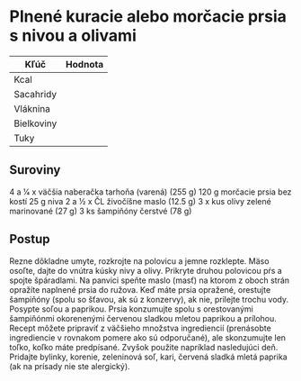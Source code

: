 
# Plnené kuracie alebo morčacie prsia s nivou a olivami

|Kľúč       |Hodnota |
|-----------|--------|
|Kcal       |        |
|Sacahridy  |        |
|Vláknina   |        |
|Bielkoviny |        |
|Tuky       |        |

## Suroviny

4 a 1⁄4 x väčšia naberačka tarhoňa (varená) (255 g)
120 g morčacie prsia bez kostí
25 g niva
2 a 1⁄2 x ČL živočíšne maslo (12.5 g)
3 x kus olivy zelené marinované (27 g)
3 ks šampiňóny čerstvé (78 g)

## Postup

Rezne dôkladne umyte, rozkrojte na polovicu a jemne rozklepte. Mäso osoľte, dajte do vnútra kúsky nivy a olivy.
Prikryte druhou polovicou pŕs a spojte špáradlami. Na panvici speňte maslo (masť) na ktorom z oboch strán opražíte
naplnené prsia do ružova. Keď máte prsia opražené, orestujte šampiňóny (spolu so šťavou, ak sú z konzervy), ak nie,
prilejte trochu vody. Posypte soľou a paprikou. Prsia konzumujte spolu s orestovanými šampiňónmi okorenenými
červenou sladkou mletou paprikou a prílohou. Recept môžete pripraviť z väčšieho množstva ingrediencií (prenásobte
ingrediencie v rovnakom pomere ako sú odporučané), ale skonzumujte len toľko, koľko máte predpísané. Zvyšok
použite napríklad nasledujúci deň. Pridajte bylinky, korenie, zeleninová soľ, kari, červená sladká mletá paprika (ak na prísady nie ste alergický).
